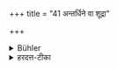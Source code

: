 +++
title = "41 अन्तर्धिने वा शूद्रा"

+++

<details><summary>Bühler</summary>

41. Or (he may put it down) near a Śūdra slave (belonging to his teacher).
</details>

<details><summary>हरदत्त-टीका</summary>

## सूत्रम्
अन्तर्धिने या शुद्राय ॥ ४१ ॥  
### टिप्पनी
अन्तर्धानमन्तर्धिः सोऽस्यास्तीति । ब्रीह्यादित्वादिभिः । अन्तर्धी दासः। अन्तर्हितं हि तस्य शूद्रत्वम् , आशौचेषु स्वामितुल्यत्वात् । प्रकरणादाचार्यस्येति गम्यते । आचार्यदासाय वा शूद्राय पर्यवदध्यात् ॥ ४१॥
</details>
